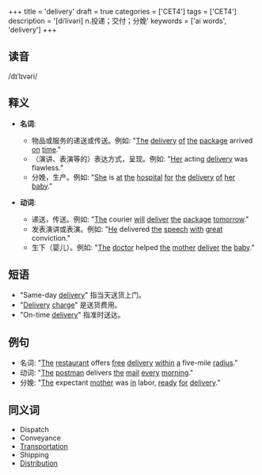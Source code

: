 +++
title = 'delivery'
draft = true
categories = ['CET4']
tags = ['CET4']
description = '[diˈlivəri] n.投递；交付；分娩'
keywords = ['ai words', 'delivery']
+++

## 读音
/dɪˈlɪvəri/

## 释义
- **名词**: 
    - 物品或服务的递送或传送。例如: "[The](/post/the/) [delivery](/post/delivery/) [of](/post/of/) [the](/post/the/) [package](/post/package/) arrived [on](/post/on/) [time](/post/time/)."
    - （演讲、表演等的）表达方式，呈现。例如: "[Her](/post/her/) acting [delivery](/post/delivery/) was flawless."
    - 分娩，生产。例如: "[She](/post/she/) is [at](/post/at/) [the](/post/the/) [hospital](/post/hospital/) [for](/post/for/) [the](/post/the/) [delivery](/post/delivery/) [of](/post/of/) [her](/post/her/) [baby](/post/baby/)."

- **动词**:
    - 递送，传送。例如: "[The](/post/the/) courier [will](/post/will/) [deliver](/post/deliver/) [the](/post/the/) [package](/post/package/) [tomorrow](/post/tomorrow/)."
    - 发表演讲或表演。例如: "[He](/post/he/) delivered [the](/post/the/) [speech](/post/speech/) [with](/post/with/) [great](/post/great/) conviction."
    - 生下（婴儿）。例如: "[The](/post/the/) [doctor](/post/doctor/) helped [the](/post/the/) [mother](/post/mother/) [deliver](/post/deliver/) [the](/post/the/) [baby](/post/baby/)."

## 短语
- "Same-day [delivery](/post/delivery/)" 指当天送货上门。
- "[Delivery](/post/delivery/) [charge](/post/charge/)" 是送货费用。
- "On-time [delivery](/post/delivery/)" 指准时送达。

## 例句
- 名词: "[The](/post/the/) [restaurant](/post/restaurant/) offers [free](/post/free/) [delivery](/post/delivery/) [within](/post/within/) [a](/post/a/) five-mile [radius](/post/radius/)."
- 动词: "[The](/post/the/) [postman](/post/postman/) delivers [the](/post/the/) [mail](/post/mail/) [every](/post/every/) [morning](/post/morning/)."
- 分娩: "[The](/post/the/) expectant [mother](/post/mother/) was [in](/post/in/) labor, [ready](/post/ready/) [for](/post/for/) [delivery](/post/delivery/)."

## 同义词
- Dispatch
- Conveyance
- [Transportation](/post/transportation/)
- Shipping
- [Distribution](/post/distribution/)

